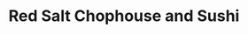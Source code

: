 ---
layout: place
title: Red Salt Chophouse and Sushi
permalink: /virginia/ridge/red-salt-chophouse-and-sushi.html
stateAbbr: VA
stateName: Virginia
cityName: Ridge
seo:
  type: restaurant
  links: https://www.redsaltrva.com/
place_id: ChIJOw7Y4gtqsYkR259v59tjrCE
photos:
  - name: >-
      places/ChIJOw7Y4gtqsYkR259v59tjrCE/photos/AeeoHcIuOI0Ly4YvH7mlSL4cc6nbs6AihWfE_M8Iz4Fk_PAF4wj1irGNtaqcs81jA2kzTAzGoYZEdb7qw2MYHCEWZvnp9JJkslB5iLAJR9j9FwO6WnJqIWklTo0bVqEYz8rp_lqnczZTXanF2kHmDTyJInuLW9hP-NOk_1v0wW2qZIEIedWNZsRv9AJw5_ne-tND7k6TuK6AGZad1JZtqt7u6JSc0b2rlFx1c4NqqhBXWyq0o5tKwEVfOkvHYVJKuhUPH_nMNrUaH_ny1NGpUoYEQaHfvRBIRVcXyzDH6LBkIXGp9i4_gCImAoYIoi1K8GZy2JM57dElnzmL6l0ZQYWs6CREWg3sVEHgYAngnz-NM-Lw7m6x5lGB3BgJ0EsPAFehGKNvCEkJqxvfsGooju_CYLE-11EjXYA082LqHR6tO2iHGTU
    widthPx: 4800
    heightPx: 2869
    authorAttributions:
      - displayName: Michael Stephens
        uri: https://maps.google.com/maps/contrib/114483796399143566596
        photoUri: >-
          https://lh3.googleusercontent.com/a-/ALV-UjVhYZfviGnvohIJyXW217K_0zffw5XwE33umFaTtCD1Ee1TGDWf=s100-p-k-no-mo
    flagContentUri: >-
      https://www.google.com/local/imagery/report/?cb_client=maps_api_places.places_api&image_key=!1e10!2sCIHM0ogKEICAgIC4kdyVrgE&hl=en-US
    googleMapsUri: >-
      https://www.google.com/maps/place//data=!3m4!1e2!3m2!1sCIHM0ogKEICAgIC4kdyVrgE!2e10!4m2!3m1!1s0x89b16a0be2d80e3b:0x21ac63dbe76f9fdb
  - name: >-
      places/ChIJOw7Y4gtqsYkR259v59tjrCE/photos/AeeoHcJS76tluW_8eQ31SNqdTplbdE-5hIWAJsPoIXZUhNSbBoXKSF-l88NAdWZUzToANRZpnrkg61GprCifYojYVxtW1hSjD7dyMa5TArSj9Jjvwj9Oc3lKB6m4lptLjo9xEhjv1WFlL2jwauDd6w1oufbdki6YQUfuv7u6iPwUvLnswm6Z4SqSjLpk9X4YpKtmf72QPsOhlGOD5sSyZ0UjfuYBboynpW-1tHhlfohLI8_uK1B7W6SJ60VyJwODK068JXYdhSnikE4ipDUaB30XTfeRctQqA0JFVZgF-CjTUFgE2A
    widthPx: 2947
    heightPx: 3023
    authorAttributions:
      - displayName: Red Salt Chophouse and Sushi
        uri: https://maps.google.com/maps/contrib/111268990698901418995
        photoUri: >-
          https://lh3.googleusercontent.com/a-/ALV-UjXkTK-vDlkmNHkiMOmQKdK6qmlEPn64_cNfZBBRA8vWCroUlJY=s100-p-k-no-mo
    flagContentUri: >-
      https://www.google.com/local/imagery/report/?cb_client=maps_api_places.places_api&image_key=!1e10!2sAF1QipPT9Ul5Pv73B3MtQZAN-2niIokc_ftxAoaGSmP-&hl=en-US
    googleMapsUri: >-
      https://www.google.com/maps/place//data=!3m4!1e2!3m2!1sAF1QipPT9Ul5Pv73B3MtQZAN-2niIokc_ftxAoaGSmP-!2e10!4m2!3m1!1s0x89b16a0be2d80e3b:0x21ac63dbe76f9fdb
  - name: >-
      places/ChIJOw7Y4gtqsYkR259v59tjrCE/photos/AeeoHcJF3wEiJ0j1i8ftvHAWFxydFDT5iVPko45_4U3xzYJBWPOGP4505-qi8V8qrmXGhg0uYPX5D1ApJV77d3I2egNpJhqs6g1t1bbOcRfTmPNFhX59dTS6NzKN1OBuO0w5DssccxsrwnJappzBWeQkIpWTMiuaZodd7-TpIK_NT9AnQTpxYeieK4uUdLeDZKqylChEgC2EiH-9jK7pGMPTsXxLoaKdAzetmliy-J1VleWxRgSIoesaFmZBcW0OUZ0eo1fAOeT4GyQjq3lT1fmyZlVZ_Mo0-ohzuef1dwDGmLzIN3IpT49T0WmKSBA6KfSbOniZlgjX7rn02nQM-lNxzVPCU1Q9ooNZ4_NAZDuEgR45Ne0WRHT58RQKaIK90h9jiGej-vX397ME41W_AxcXaUl24YMGvn0iSYnDMMkoejhA-w
    widthPx: 4032
    heightPx: 3024
    authorAttributions:
      - displayName: Alex Zhang
        uri: https://maps.google.com/maps/contrib/106345834830586355277
        photoUri: >-
          https://lh3.googleusercontent.com/a-/ALV-UjWBFzpepkPDsJ1LhSVBaYhbQDgIvj5ZbpKmELcsx-iZDFkNA9lz=s100-p-k-no-mo
    flagContentUri: >-
      https://www.google.com/local/imagery/report/?cb_client=maps_api_places.places_api&image_key=!1e10!2sCIHM0ogKEICAgMDw5r2gLA&hl=en-US
    googleMapsUri: >-
      https://www.google.com/maps/place//data=!3m4!1e2!3m2!1sCIHM0ogKEICAgMDw5r2gLA!2e10!4m2!3m1!1s0x89b16a0be2d80e3b:0x21ac63dbe76f9fdb
  - name: >-
      places/ChIJOw7Y4gtqsYkR259v59tjrCE/photos/AeeoHcJBFdOPL4URz62j1XuThgMVL2nvGaMTIM3IYJKZzgMo-a66Rx-lAjH_k6GU8_j9bt6FQABJOsxZkt3Yp5sEPZUPxNuLHi3ul2nnjdzSAD1Qjy7Bqw5CLsbvJGVct8iMON6_rWr8yeuIV1Vg6l70gDt67rW2pnLocfmgA4z8z709stb4jpNybvlo3mqkPhWa3wOZwZt2zdBzjHA2Rd3aUJIFUr8nZd-XAIVJsj0jRfv5q33GJbgvrSQ_woMK_NJqNgfls2SbrxO7Xxiy7MrI2mol9NfFY0jXZbM3SbNH1LJ_M7MYIcDHYqwsK6D0SnC-vKIGmlZlAcrbWxIkey671boP9oxH2_5PJ9xFrjb0SZBteraXz4G3a7zR7Q6Vx4ThiAwk5ekedpSZpEA_R9GB4KLVYZe39j2L6P1tUKuvDH0
    widthPx: 2992
    heightPx: 2992
    authorAttributions:
      - displayName: Katherine Yang
        uri: https://maps.google.com/maps/contrib/103595839442410144202
        photoUri: >-
          https://lh3.googleusercontent.com/a/ACg8ocKo0RKcBKy9dmWp6AHupo-Rym6dpLFv0uHw8nNht75yDbBQjQ=s100-p-k-no-mo
    flagContentUri: >-
      https://www.google.com/local/imagery/report/?cb_client=maps_api_places.places_api&image_key=!1e10!2sCIHM0ogKEICAgIC719aRfA&hl=en-US
    googleMapsUri: >-
      https://www.google.com/maps/place//data=!3m4!1e2!3m2!1sCIHM0ogKEICAgIC719aRfA!2e10!4m2!3m1!1s0x89b16a0be2d80e3b:0x21ac63dbe76f9fdb
  - name: >-
      places/ChIJOw7Y4gtqsYkR259v59tjrCE/photos/AeeoHcK-B71Jg2VhawWCQcGtiMf3Gey54IQmW543_wpTj5zU_bMQAsAcMaFfQ4VjMFtRavgvhz6R_WpogHiWgsQvfaZIyYjngHZC_SbDw_nYKzY82IRSJR4sHR4v3d8s_jV0EpzHCxCdIMrmyK3M18dzLOxPrH3B0a-IzuInRYsWWO5gatfnt_Pz2CrOB20baSqo7ayXzUzDBsERMqJLcZByRaMlldEON5fI6BAKVyB6CUMt2uGqIOpUThIKABBnARH8GU817p_JSOl70FxFIKxLhN8lvwVqWpekGdodvd80UHaUIwZuJs38ogZHrF93IRjq6MMc4GqOwWDwT7i7Pt9VB71mOqsEXj1VSpXDH0jG9XRWkvCXuaGIVIk6Ng7ZQxwCIRO1w3GFqiL-PU6DUrgghV1VfpPp01ZwrWwyByCTo1qBkyHU
    widthPx: 4000
    heightPx: 3000
    authorAttributions:
      - displayName: Briana Thomas
        uri: https://maps.google.com/maps/contrib/105839096357272763539
        photoUri: >-
          https://lh3.googleusercontent.com/a-/ALV-UjXh8EwuGEH7cnGPp7GkOGRCP0mA9KP2sL7mHckku23jM394A93zeA=s100-p-k-no-mo
    flagContentUri: >-
      https://www.google.com/local/imagery/report/?cb_client=maps_api_places.places_api&image_key=!1e10!2sCIHM0ogKEICAgMCgisn72QE&hl=en-US
    googleMapsUri: >-
      https://www.google.com/maps/place//data=!3m4!1e2!3m2!1sCIHM0ogKEICAgMCgisn72QE!2e10!4m2!3m1!1s0x89b16a0be2d80e3b:0x21ac63dbe76f9fdb
  - name: >-
      places/ChIJOw7Y4gtqsYkR259v59tjrCE/photos/AeeoHcKTuYaN0ejePaWDonF1QApmV7Kz5ki2Rz7B5lsMyP281iVVXAgYOHmHZUhtlb5OXuAobJzuqzj2REETfeQFr_0ueNaSZtmAB0BS_6IcCZX1JH2UOddswnua6ZELIKblsdTmhSLtEful67woRE7iN29zOEk-FK1EMvCwFeF9E47CQfCRcnK63KBtnwqNOYYdoLHgXz6bbnqO9K15mINnC0uPZrZpLefxFOUpEJ_aNKB1otTbelLmeMImHAOsb6w3sM64cn6UFcWB2LDpcqb1D1B-WsyeKT5qR6aHjz-qoIg04iCnzsI1xIQGtDZY6mM_-ZhmkfdEXTIY2umGHB-z-05K7rb32pNyjjxg0FcrwiEp0g5BwDuntfFQuKFuGLLSrzNdkvgAmeZtPg8KjFI-PnOAIFrFYPg2RwEkknMOL-KHdMjJ
    widthPx: 3000
    heightPx: 4000
    authorAttributions:
      - displayName: Briana Thomas
        uri: https://maps.google.com/maps/contrib/105839096357272763539
        photoUri: >-
          https://lh3.googleusercontent.com/a-/ALV-UjXh8EwuGEH7cnGPp7GkOGRCP0mA9KP2sL7mHckku23jM394A93zeA=s100-p-k-no-mo
    flagContentUri: >-
      https://www.google.com/local/imagery/report/?cb_client=maps_api_places.places_api&image_key=!1e10!2sCIHM0ogKEICAgMCgisn7uQE&hl=en-US
    googleMapsUri: >-
      https://www.google.com/maps/place//data=!3m4!1e2!3m2!1sCIHM0ogKEICAgMCgisn7uQE!2e10!4m2!3m1!1s0x89b16a0be2d80e3b:0x21ac63dbe76f9fdb
  - name: >-
      places/ChIJOw7Y4gtqsYkR259v59tjrCE/photos/AeeoHcIodsT73_ObB1jXdk0iy_N8Ua73_L84jN_xH1gU7cJkpfE_yGfQ_JpSJ7Ke6aF6zCzaW4P6JebEoIy2yNV1uEQUK-wAc1oe5uR0NbTKtqXdSWIqYoLu021RP2WctpyBVtDjaLEiU7mvzMosn3Rv_aKzPRq7OKcW8rU3nPfilbu174QLM1eR3B0cMu5SLeXK1TqG1P_UEYwTV-YzU77nE6xdxOrAW6OCDNWdaj00IbhqkTPPG7I_geQqrfYQbS1UAFobuZTbNia9Wh3eS4BxdInz-hMIqNAbKIoQDJCqZv6EL_6P9AG1hI14Wtv2od3txJKqqu8VrHYuL50eGSZjgkLmMBu40e5mAqFLCCuid_NbpzPqeY6J914cbkVe4mN2hMQw9JT2EiTVzEXoM8_I3SQyG0f-20FcuFdhac5Bi0UbMk0Y
    widthPx: 4080
    heightPx: 3072
    authorAttributions:
      - displayName: Jerry Wagner
        uri: https://maps.google.com/maps/contrib/100938193861594154128
        photoUri: >-
          https://lh3.googleusercontent.com/a-/ALV-UjWZCcWU264MARu8I73fmt5DqdkXr_h0YRyT0JhlmLcj8yjoiSs=s100-p-k-no-mo
    flagContentUri: >-
      https://www.google.com/local/imagery/report/?cb_client=maps_api_places.places_api&image_key=!1e10!2sCIHM0ogKEICAgIC3-LSQ3gE&hl=en-US
    googleMapsUri: >-
      https://www.google.com/maps/place//data=!3m4!1e2!3m2!1sCIHM0ogKEICAgIC3-LSQ3gE!2e10!4m2!3m1!1s0x89b16a0be2d80e3b:0x21ac63dbe76f9fdb
  - name: >-
      places/ChIJOw7Y4gtqsYkR259v59tjrCE/photos/AeeoHcLGan5bRvTXdXFuNL_gE8Khy3lUwGpvUe-rm4QtF_9UmJL1wruwduQ97fJmiwEwn0MMB9P-CoUsu3O_NLJmyR5T1IclGdLbAAfXihb7gawxI7ePhgMiIO5tRKWMljydQOdrk3k5b2YhtGRg-ATrFVjbIGrMdS0yiKvg9bMwZDXxPGXBDJHreuBdBmYTdNaYXmAxO5ZbUexBijLWsDV6H46wToJ03Jxw4qiEOBi2gEIyhBuPlXIOz10KrneAwa2JLmZEB5fuvTSf2_HNaJea0yav49UQys8_RL5R1mdlP4cUEHHXYpyRKPl6UM7Ht1m8qhsmEQJ3E9-E5ts29rymN8Q_NyS0qEfRXrV48Mub6SypGusUe8R5ozqz-hpQSN4p7te_L8-XH8qtpOxfB9LQZYlEyHTbLI9n9rNP57odhAd9Mw
    widthPx: 4032
    heightPx: 3024
    authorAttributions:
      - displayName: Dean DeCrease
        uri: https://maps.google.com/maps/contrib/111201446905068640530
        photoUri: >-
          https://lh3.googleusercontent.com/a-/ALV-UjUVwEueyJHA4x5iaq_nInL-om3C-QPGV6UDUGZdUeZYkq7vnQGL=s100-p-k-no-mo
    flagContentUri: >-
      https://www.google.com/local/imagery/report/?cb_client=maps_api_places.places_api&image_key=!1e10!2sCIHM0ogKEICAgIDRwcrbZA&hl=en-US
    googleMapsUri: >-
      https://www.google.com/maps/place//data=!3m4!1e2!3m2!1sCIHM0ogKEICAgIDRwcrbZA!2e10!4m2!3m1!1s0x89b16a0be2d80e3b:0x21ac63dbe76f9fdb
  - name: >-
      places/ChIJOw7Y4gtqsYkR259v59tjrCE/photos/AeeoHcJE1wyoVMZtxQwr6ripATxwAz-GY1-I6VEzf6Rkql62JFH8QobuHwNz2-aa3Ev3JwyDGu4L5hXopdurWev5HFeCaOIn9_XURVFPd8S_tM_bF81x7TjWmq6m_l9N0JOQAFOGHiG8fPu75oksrVp3z0dsJLkHw2cFDP2fsS8oyswbxWzarRVa9b-hskxKSUvWpZWHPMVnZ8YHBNzJF8wySf_9XbXQP3ld2bi69JSGE4sToZ_wcIAaDsob1jpy6iZnNba5iaLur1dl--bbsjM1m7T675ja5HNDVYIM9t4H3QRNHJGaUPK3lqSelAL6CM_ktFtD7IrQBxKerWCiSJjOBwVTHIm0Po2K9aSxsTJyDcMcktfvRcmestp3XxCqGwnxWhyaOw-4CBk3fRoPFGjCJizJ2VY6poRFvLNXFOxOIT4
    widthPx: 4032
    heightPx: 2268
    authorAttributions:
      - displayName: Darrell Wells
        uri: https://maps.google.com/maps/contrib/105845441814200866476
        photoUri: >-
          https://lh3.googleusercontent.com/a-/ALV-UjVAaRzeIWSJI9p1C4ZKlJkP2slSeSRZI_sGm7Tmli602siShdCg=s100-p-k-no-mo
    flagContentUri: >-
      https://www.google.com/local/imagery/report/?cb_client=maps_api_places.places_api&image_key=!1e10!2sCIHM0ogKEICAgICe95ypCw&hl=en-US
    googleMapsUri: >-
      https://www.google.com/maps/place//data=!3m4!1e2!3m2!1sCIHM0ogKEICAgICe95ypCw!2e10!4m2!3m1!1s0x89b16a0be2d80e3b:0x21ac63dbe76f9fdb
  - name: >-
      places/ChIJOw7Y4gtqsYkR259v59tjrCE/photos/AeeoHcLxsWp1orlrEA2VTuew2HV-h6sFdqsRn8ZzL1TdOtUJJpWLrVX5OZneyWNXoaaH5v98R70tSfrSsAwcp6CAPPKJVZsUm6HKABLFtDBXhkih9uhXPT9Gz6JwwpqEhzLEZNz4pBf54Ji3bRUqR8OWYPANjhbsD_I-TIN9i1Qc-q6G1b3jHYO7h34tSmz_Gc5j0ZfU4Rjyi9iGvJUQ8ZlJtVeCsi2dqJhA-tlZB-mkHZPW6JEkL7UnR6Am5kOHwCijGwenwBNhCA_8N6XkCaBCAf0EtdLanydszl2YQs64LD5UezpvxbDjZ2F8fA20vCRYnUhC8k__tBDl0SnPPXeqUVLNM_LQrMrrP_RSACIlDQpOkvMSeH-4BON49pjCAAuw_C7xEJqQDKG76qWvg58vsocKAEAbFJ5nbTMUhJaK8oBwCg
    widthPx: 4032
    heightPx: 3024
    authorAttributions:
      - displayName: BlendMasters DJ Services LLC
        uri: https://maps.google.com/maps/contrib/112954926662092468618
        photoUri: >-
          https://lh3.googleusercontent.com/a-/ALV-UjWbAZOPARlzGNOQJK0nNZY_gmOe2qBnsy0zhd0eLyPfA3VDS8Ma=s100-p-k-no-mo
    flagContentUri: >-
      https://www.google.com/local/imagery/report/?cb_client=maps_api_places.places_api&image_key=!1e10!2sCIHM0ogKEICAgICrnv69KQ&hl=en-US
    googleMapsUri: >-
      https://www.google.com/maps/place//data=!3m4!1e2!3m2!1sCIHM0ogKEICAgICrnv69KQ!2e10!4m2!3m1!1s0x89b16a0be2d80e3b:0x21ac63dbe76f9fdb
address: 12221 W Broad St, Ridge, VA 23233, USA
street: 12221 W Broad St
city: Ridge
state: VA
zip: '23233'
country: USA
neighborhood: Ridge
latitude: '37.659150'
longitude: '-77.636898'
accessibility_options:
  wheelchairAccessibleParking: true
  wheelchairAccessibleEntrance: true
  wheelchairAccessibleRestroom: true
  wheelchairAccessibleSeating: true
business_status: OPERATIONAL
name: Red Salt Chophouse and Sushi
google_maps_links:
  directionsUri: >-
    https://www.google.com/maps/dir//''/data=!4m7!4m6!1m1!4e2!1m2!1m1!1s0x89b16a0be2d80e3b:0x21ac63dbe76f9fdb!3e0
  placeUri: https://maps.google.com/?cid=2426424095377694683
  writeAReviewUri: >-
    https://www.google.com/maps/place//data=!4m3!3m2!1s0x89b16a0be2d80e3b:0x21ac63dbe76f9fdb!12e1
  reviewsUri: >-
    https://www.google.com/maps/place//data=!4m4!3m3!1s0x89b16a0be2d80e3b:0x21ac63dbe76f9fdb!9m1!1b1
  photosUri: >-
    https://www.google.com/maps/place//data=!4m3!3m2!1s0x89b16a0be2d80e3b:0x21ac63dbe76f9fdb!10e5
primary_type: Steak House
opening_hours:
  regular: null
  current: null
secondary_opening_hours:
  regular:
    weekdayDescriptions: null
    type: null
  current:
    weekdayDescriptions: null
    type: null
phone: (804) 360-8080
price_level: PRICE_LEVEL_EXPENSIVE
price_range: $50 &ndash; $100
rating: '4.5'
rating_count: 0
website: https://www.redsaltrva.com/
description: >-
  Discover Red Salt Chophouse and Sushi in Ridge, Virginia$$$Red Salt Chophouse
  and Sushi in Ridge, VA, delivers an upscale dining vibe that seamlessly
  combines premium steaks with creative sushi selections, perfect for those
  exploring top sushi spots in the area. The venue boasts an industrial-chic
  atmosphere that enhances the experience with global wines and inventive
  cocktails, making it ideal for special occasions or casual evenings. Diners
  can savor a range of fresh seafood dishes alongside classic steakhouse
  favorites, all crafted with high-quality ingredients for a memorable meal.
  Accessibility features like wheelchair-friendly parking and entrances add to
  its appeal, ensuring a welcoming environment for all. Whether you're searching
  for sushi restaurants near me or Japanese-inspired dining options, this spot
  stands out as a refined choice in the local scene.
generative_summary: >-
  Discover Red Salt Chophouse and Sushi in Ridge, Virginia$$$Red Salt Chophouse
  and Sushi in Ridge, VA, delivers an upscale dining vibe that seamlessly
  combines premium steaks with creative sushi selections, perfect for those
  exploring top sushi spots in the area. The venue boasts an industrial-chic
  atmosphere that enhances the experience with global wines and inventive
  cocktails, making it ideal for special occasions or casual evenings. Diners
  can savor a range of fresh seafood dishes alongside classic steakhouse
  favorites, all crafted with high-quality ingredients for a memorable meal.
  Accessibility features like wheelchair-friendly parking and entrances add to
  its appeal, ensuring a welcoming environment for all. Whether you're searching
  for sushi restaurants near me or Japanese-inspired dining options, this spot
  stands out as a refined choice in the local scene.
generative_disclosure: Summarized by AI using the Grok-3-Mini model.
reviews:
  - name: >-
      places/ChIJOw7Y4gtqsYkR259v59tjrCE/reviews/ChdDSUhNMG9nS0VJQ0FnTUR3NXIyZ2pBRRAB
    relativePublishTimeDescription: 2 weeks ago
    rating: 2
    text:
      text: >-
        Richmond's sushi food scene is really lacking. the quality is unbearable
        at such a high price tag.

        Pork belly bites is probably the most enjoyable dish amount all we
        ordered. it's deep fried so you can't go wrong with it. Tuna Tataki ,
        i'm not sure if this is tataki or they are trying to have a different
        take, very disappointing with too much sauce on it. the rolls are around
        $20 that's really high. the fish doesnt taste fresh at all. you can
        taste the frozen ice pieces.

        Sercice was odd, we were seated outside in the patio and they barely
        came to check on us and had to get their attention to get bill too.
      languageCode: en
    originalText:
      text: >-
        Richmond's sushi food scene is really lacking. the quality is unbearable
        at such a high price tag.

        Pork belly bites is probably the most enjoyable dish amount all we
        ordered. it's deep fried so you can't go wrong with it. Tuna Tataki ,
        i'm not sure if this is tataki or they are trying to have a different
        take, very disappointing with too much sauce on it. the rolls are around
        $20 that's really high. the fish doesnt taste fresh at all. you can
        taste the frozen ice pieces.

        Sercice was odd, we were seated outside in the patio and they barely
        came to check on us and had to get their attention to get bill too.
      languageCode: en
    authorAttribution:
      displayName: Alex Zhang
      uri: https://www.google.com/maps/contrib/106345834830586355277/reviews
      photoUri: >-
        https://lh3.googleusercontent.com/a-/ALV-UjWBFzpepkPDsJ1LhSVBaYhbQDgIvj5ZbpKmELcsx-iZDFkNA9lz=s128-c0x00000000-cc-rp-mo-ba6
    publishTime: '2025-03-25T16:50:47.862316Z'
    flagContentUri: >-
      https://www.google.com/local/review/rap/report?postId=ChdDSUhNMG9nS0VJQ0FnTUR3NXIyZ2pBRRAB&d=17924085&t=1
    googleMapsUri: >-
      https://www.google.com/maps/reviews/data=!4m6!14m5!1m4!2m3!1sChdDSUhNMG9nS0VJQ0FnTUR3NXIyZ2pBRRAB!2m1!1s0x89b16a0be2d80e3b:0x21ac63dbe76f9fdb
  - name: >-
      places/ChIJOw7Y4gtqsYkR259v59tjrCE/reviews/ChZDSUhNMG9nS0VJQ0FnSUNQMllTZVZnEAE
    relativePublishTimeDescription: 4 months ago
    rating: 5
    text:
      text: >-
        We had a great experience at Red Salt. The ribeye was amazing with the
        au poive sauce. The Brussels Sprouts were outstanding, as was the
        creamed spinach. The sushi was on another level. I recommend the Mr.
        Miyagi roll! The bar service was excellent as were the drinks and
        mocktails.
      languageCode: en
    originalText:
      text: >-
        We had a great experience at Red Salt. The ribeye was amazing with the
        au poive sauce. The Brussels Sprouts were outstanding, as was the
        creamed spinach. The sushi was on another level. I recommend the Mr.
        Miyagi roll! The bar service was excellent as were the drinks and
        mocktails.
      languageCode: en
    authorAttribution:
      displayName: RTM Rtm
      uri: https://www.google.com/maps/contrib/108192180182453711977/reviews
      photoUri: >-
        https://lh3.googleusercontent.com/a/ACg8ocI2o6rN8kwYODy9k1rdteOQuwOmXDY2Are-gWcXzZc-jDxkZA=s128-c0x00000000-cc-rp-mo-ba2
    publishTime: '2024-11-26T01:33:12.157577Z'
    flagContentUri: >-
      https://www.google.com/local/review/rap/report?postId=ChZDSUhNMG9nS0VJQ0FnSUNQMllTZVZnEAE&d=17924085&t=1
    googleMapsUri: >-
      https://www.google.com/maps/reviews/data=!4m6!14m5!1m4!2m3!1sChZDSUhNMG9nS0VJQ0FnSUNQMllTZVZnEAE!2m1!1s0x89b16a0be2d80e3b:0x21ac63dbe76f9fdb
  - name: >-
      places/ChIJOw7Y4gtqsYkR259v59tjrCE/reviews/ChdDSUhNMG9nS0VJQ0FnSUNfejYyeTF3RRAB
    relativePublishTimeDescription: 2 months ago
    rating: 1
    text:
      text: >-
        We visit this establishment while in the Richmond area as it was
        recommended as having the best steaks. We ordered the crab dip, filet
        mignon, seafood scampi, and two wedge salads. The food was lackluster
        and  in dire need of salt and pepper with the service was sadly lacking.
        It was a waste of $170 for two people. Me and my wife will never return.
        Food was disgusting.
      languageCode: en
    originalText:
      text: >-
        We visit this establishment while in the Richmond area as it was
        recommended as having the best steaks. We ordered the crab dip, filet
        mignon, seafood scampi, and two wedge salads. The food was lackluster
        and  in dire need of salt and pepper with the service was sadly lacking.
        It was a waste of $170 for two people. Me and my wife will never return.
        Food was disgusting.
      languageCode: en
    authorAttribution:
      displayName: Shawndra Lockett
      uri: https://www.google.com/maps/contrib/101191074689082699797/reviews
      photoUri: >-
        https://lh3.googleusercontent.com/a-/ALV-UjVbNj-kr7_ZvfS-yzv3ZmGdsXA_7TeZcSpK9WpITHnFNRBCxX0R=s128-c0x00000000-cc-rp-mo
    publishTime: '2025-01-20T03:06:54.126452Z'
    flagContentUri: >-
      https://www.google.com/local/review/rap/report?postId=ChdDSUhNMG9nS0VJQ0FnSUNfejYyeTF3RRAB&d=17924085&t=1
    googleMapsUri: >-
      https://www.google.com/maps/reviews/data=!4m6!14m5!1m4!2m3!1sChdDSUhNMG9nS0VJQ0FnSUNfejYyeTF3RRAB!2m1!1s0x89b16a0be2d80e3b:0x21ac63dbe76f9fdb
  - name: >-
      places/ChIJOw7Y4gtqsYkR259v59tjrCE/reviews/ChdDSUhNMG9nS0VJQ0FnTUR3cl9HNnRRRRAB
    relativePublishTimeDescription: 2 weeks ago
    rating: 5
    text:
      text: >-
        My wife and I went here for a date night in March 25. It was definitely
        a great experience and meal. Our servers name was Hope and he was great,
        not a single negative thing to say about him. I wish I could give 4.5
        stars because I'm a slightly picky eater and the selections were a
        little fancy for me. I think there should be some more basics as far as
        sides go. The NY strip I got was great and I'm usually a ribeye person.
        I got the Mac and cheese and brussel sprouts for my sides, both were
        delicious but probably the only 2 I would eat. We had the apple pie
        dessert thing and it was also amazing. Their sweet tea was also perfect
        and I drink about a gallon every 2 days. It's definitely on the pricier
        side but not insane for a special occasion.
      languageCode: en
    originalText:
      text: >-
        My wife and I went here for a date night in March 25. It was definitely
        a great experience and meal. Our servers name was Hope and he was great,
        not a single negative thing to say about him. I wish I could give 4.5
        stars because I'm a slightly picky eater and the selections were a
        little fancy for me. I think there should be some more basics as far as
        sides go. The NY strip I got was great and I'm usually a ribeye person.
        I got the Mac and cheese and brussel sprouts for my sides, both were
        delicious but probably the only 2 I would eat. We had the apple pie
        dessert thing and it was also amazing. Their sweet tea was also perfect
        and I drink about a gallon every 2 days. It's definitely on the pricier
        side but not insane for a special occasion.
      languageCode: en
    authorAttribution:
      displayName: David Kulzer
      uri: https://www.google.com/maps/contrib/105734436349317459922/reviews
      photoUri: >-
        https://lh3.googleusercontent.com/a/ACg8ocIkrp72ShmPqs5LS1O9OchoBLviuzcCwz_r6ccFVhX7ccl2yg=s128-c0x00000000-cc-rp-mo-ba2
    publishTime: '2025-03-29T03:45:03.592007Z'
    flagContentUri: >-
      https://www.google.com/local/review/rap/report?postId=ChdDSUhNMG9nS0VJQ0FnTUR3cl9HNnRRRRAB&d=17924085&t=1
    googleMapsUri: >-
      https://www.google.com/maps/reviews/data=!4m6!14m5!1m4!2m3!1sChdDSUhNMG9nS0VJQ0FnTUR3cl9HNnRRRRAB!2m1!1s0x89b16a0be2d80e3b:0x21ac63dbe76f9fdb
  - name: >-
      places/ChIJOw7Y4gtqsYkR259v59tjrCE/reviews/ChZDSUhNMG9nS0VJQ0FnSURfbnItQWVBEAE
    relativePublishTimeDescription: 2 months ago
    rating: 5
    text:
      text: >-
        Last night me and my boyfriend came to celebrate our anniversary, we
        LOVE coming to Red salt every year on our anniversary, I just had to say
        last night was amazing, between the food being delicious and our server
        Holly being an absolute joy, we couldn’t have asked for a better night
        😁 also the salad was the freshest I had in forever, everything was just
        delicious, thank you so much for the cooks and everyone last night that
        killed it !!
      languageCode: en
    originalText:
      text: >-
        Last night me and my boyfriend came to celebrate our anniversary, we
        LOVE coming to Red salt every year on our anniversary, I just had to say
        last night was amazing, between the food being delicious and our server
        Holly being an absolute joy, we couldn’t have asked for a better night
        😁 also the salad was the freshest I had in forever, everything was just
        delicious, thank you so much for the cooks and everyone last night that
        killed it !!
      languageCode: en
    authorAttribution:
      displayName: Terri Belle
      uri: https://www.google.com/maps/contrib/109999137063174169236/reviews
      photoUri: >-
        https://lh3.googleusercontent.com/a-/ALV-UjUwpiVL6R9dpvCf1K3hxa3XTXgH7MC9xhhVv0ihUAvlDFmetQbYzw=s128-c0x00000000-cc-rp-mo
    publishTime: '2025-01-24T12:26:52.843510Z'
    flagContentUri: >-
      https://www.google.com/local/review/rap/report?postId=ChZDSUhNMG9nS0VJQ0FnSURfbnItQWVBEAE&d=17924085&t=1
    googleMapsUri: >-
      https://www.google.com/maps/reviews/data=!4m6!14m5!1m4!2m3!1sChZDSUhNMG9nS0VJQ0FnSURfbnItQWVBEAE!2m1!1s0x89b16a0be2d80e3b:0x21ac63dbe76f9fdb
review_summary: >-
  What Guests Are Saying About the Experience$$$Visitors often praise the
  standout steaks and creative sushi rolls, noting that dishes like the ribeye
  and specialty rolls make for a satisfying meal that's worth the visit. While
  some mention occasional inconsistencies with sushi freshness or service speed,
  many highlight the delicious sides and overall atmosphere that elevate the
  dining experience. The bar offerings, including cocktails and mocktails,
  receive high marks for their quality and variety, adding to the fun for groups
  or date nights. Despite a few comments on pricing being on the higher side,
  the general consensus leans positive, with plenty of folks enjoying the fresh
  flavors and welcoming vibe. If you're hunting for the best sushi near me, this
  place gets solid nods for its flavorful menu and inviting setting, making it a
  go-to option for a special outing.
review_disclosure: Summarized by AI using the Grok-3-Mini model.
parking_options:
  freeParkingLot: true
  freeStreetParking: true
  valetParking: false
payment_options:
  acceptsCreditCards: true
  acceptsDebitCards: true
  acceptsCashOnly: false
  acceptsNfc: true
allow_dogs: null
curbside_pickup: true
delivery: true
dine_in: true
good_for_children: false
good_for_groups: true
good_for_sports: false
live_music: false
menu_for_children: false
outdoor_seating: true
reservable: true
restroom: true
serves_beer: true
serves_breakfast: false
serves_brunch: null
serves_cocktails: true
serves_coffee: true
serves_dinner: true
serves_dessert: true
serves_lunch: true
serves_vegetarian_food: true
serves_wine: true
takeout: true
update_category: pro
places_description: >-
  Steaks & sushi pair with global wines & unique cocktails at this
  industrial-chic American chophouse.

---